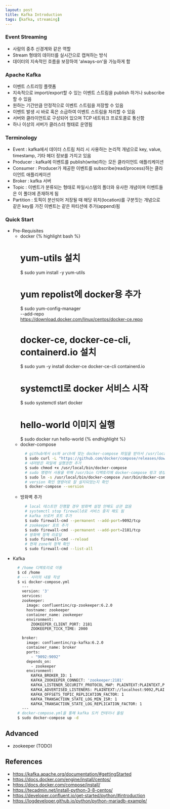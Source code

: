 ```yaml
---
layout: post
title: Kafka Introduction
tags: [kafka, streaming]
---
```


### Event Streaming
- 사람의 중추 신경계와 같은 역할
- Stream 형태의 데이터를 실시간으로 캡쳐하는 방식
- 데이터의 지속적인 흐름을 보장하여 'always-on'을 가능하게 함

### Apache Kafka
- 이벤트 스트리밍 플랫폼
- 지속적으로 import/export할 수 있는 이벤트 스트림을 publish 하거나 subscribe할 수 있음
- 원하는 기간만큼 안정적으로 이벤트 스트림을 저장할 수 있음
- 이벤트 발생 시 바로 혹은 소급하여 이벤트 스트림을 처리할 수 있음
- 서버와 클라이언트로 구성되어 있으며 TCP 네트워크 프로토콜로 통신함
- 하나 이상의 서버가 클러스터 형태로 운영됨

### Terminology
- Event : kafka에서 데이터 스트림 처리 시 사용하는 논리적 개념으로 key, value, timestamp, 기타 헤더 정보를 가지고 있음
- Producer : kafka에 이벤트를 publish(write)하는 모든 클라이언트 애플리케이션
- Consumer : Producer가 제공한 이벤트를 subscribe(read/process)하는 클라이언트 애플리케이션
- Broker : kafka 서버
- Topic : 이벤트가 분류되는 형태로 파일시스템의 폴더와 유사한 개념이며 이벤트들은 이 폴더에 존재하게 됨
- Partition : 토픽이 분산되어 저장될 때 해당 위치(location)를 구분짓는 개념으로 같은 key를 가진 이벤트는 같은 파티션에 추가(append)됨

### Quick Start
- Pre-Requisites
  * docker
    {% highlight bash %}
      # yum-utils 설치
      $ sudo yum install -y yum-utils
      # yum repolist에 docker용 추가
      $ sudo yum-config-manager \
          --add-repo \
          https://download.docker.com/linux/centos/docker-ce.repo
      # docker-ce, docker-ce-cli, containerd.io 설치
      $ sudo yum -y install docker-ce docker-ce-cli containerd.io
      # systemctl로 docker 서비스 시작
      $ sudo systemctl start docker
      # hello-world 이미지 실행
      $ sudo docker run hello-world
    {% endhighlight %}
  * docker-compose
    ```bash
      # github에서 os와 arch에 맞는 docker-compose 파일을 받아서 /usr/local/bin/docker-compose에 저장
      $ sudo curl -L "https://github.com/docker/compose/releases/download/1.29.2/docker-compose-$(uname -s)-$(uname -m)" -o /usr/local/bin/docker-compose
      # 내려받은 파일에 실행권한 추가
      $ sudo chmod +x /usr/local/bin/docker-compose
      # sudo 명령어 사용을 위해 /usr/bin 디렉토리에 docker-compose 링크 생성
      $ sudo ln -s /usr/local/bin/docker-compose /usr/bin/docker-compose
      # version 확인 명령어로 잘 설치되었는지 확인
      $ docker-compose --version
    ```
  * 방화벽 추가
    ```bash
      # local 테스트만 진행할 경우 방화벽 설정 안해도 상관 없음
      # systemctl stop firewalld로 서비스 중지 해도 됨
      # kafka 브로커 포트 추가
      $ sudo firewall-cmd --permanent --add-port=9092/tcp
      # zookeeper 포트 추가
      $ sudo firewall-cmd --permanent --add-port=2181/tcp
      # 방화벽 정책 리로딩
      $ sudo firewall-cmd --reload
      # 현재 zone의 정책 확인
      $ sudo firewall-cmd --list-all
    ```
- Kafka
  ```bash
    # /home 디렉토리로 이동
    $ cd /home
    # --- 사이의 내용 작성
    $ vi docker-compose.yml
      ---
      version: '3'
      services:
      zookeeper:
        image: confluentinc/cp-zookeeper:6.2.0
        hostname: zookeeper
        container_name: zookeeper
        environment:
          ZOOKEEPER_CLIENT_PORT: 2181
          ZOOKEEPER_TICK_TIME: 2000

      broker:
        image: confluentinc/cp-kafka:6.2.0
        container_name: broker
        ports:
          - "9092:9092"
        depends_on:
          - zookeeper
        environment:
          KAFKA_BROKER_ID: 1
          KAFKA_ZOOKEEPER_CONNECT: 'zookeeper:2181'
          KAFKA_LISTENER_SECURITY_PROTOCOL_MAP: PLAINTEXT:PLAINTEXT,PLAINTEXT_INTERNAL:PLAINTEXT
          KAFKA_ADVERTISED_LISTENERS: PLAINTEXT://localhost:9092,PLAINTEXT_INTERNAL://broker:29092
          KAFKA_OFFSETS_TOPIC_REPLICATION_FACTOR: 1
          KAFKA_TRANSACTION_STATE_LOG_MIN_ISR: 1
          KAFKA_TRANSACTION_STATE_LOG_REPLICATION_FACTOR: 1
      ---
    # docker-compose.yml을 통해 kafka 도커 컨테이너 올림
    $ sudo docker-compose up -d
  ```

## Advanced
- zookeeper (TODO)

## References
- https://kafka.apache.org/documentation/#gettingStarted
- https://docs.docker.com/engine/install/centos/
- https://docs.docker.com/compose/install/
- https://tecadmin.net/install-python-3-8-centos/
- https://developer.confluent.io/get-started/python/#introduction
- https://logdeveloper.github.io/python/python-mariadb-example/

